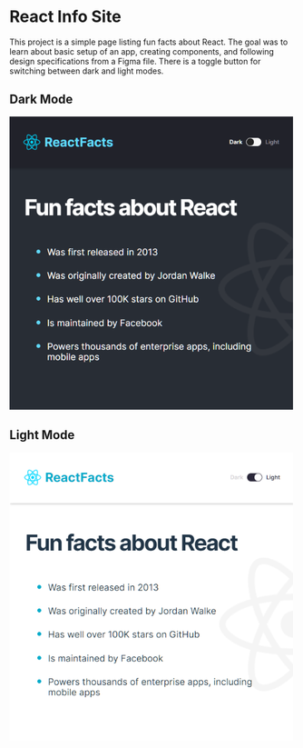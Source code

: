 # React Info Site

This project is a simple page listing fun facts about React. The goal was to learn about basic setup of an app, creating components, and following design specifications from a Figma file. There is a toggle button for switching between dark and light modes. 

## Dark Mode

<img src="../images/react_info_dark.png" alt="react info site dark mode" width="500">

## Light Mode

<img src="../images/react_info_light.png" alt="react info site light mode" width="500">